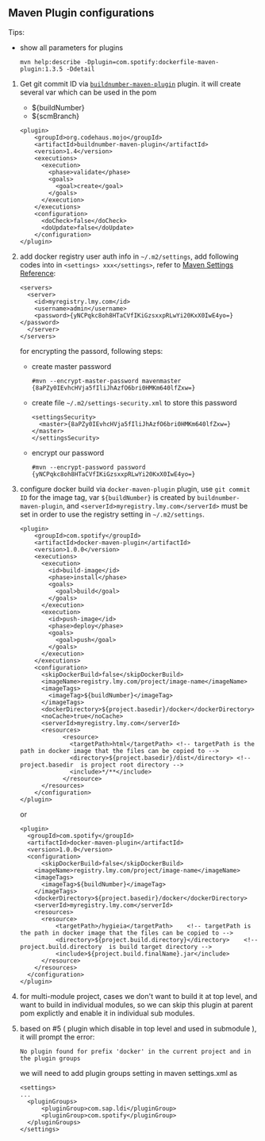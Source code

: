 **Maven Plugin configurations**
---

Tips:
- show all parameters for plugins 
  ```
  mvn help:describe -Dplugin=com.spotify:dockerfile-maven-plugin:1.3.5 -Ddetail
  ```



1. Get git commit ID via [`buildnumber-maven-plugin`](http://www.mojohaus.org/buildnumber-maven-plugin/usage.html) plugin. it will create several var which can be used in the pom
    - ${buildNumber}
    - ${scmBranch}

    ```
    <plugin>
        <groupId>org.codehaus.mojo</groupId>
        <artifactId>buildnumber-maven-plugin</artifactId>
        <version>1.4</version>  
        <executions>
          <execution>
            <phase>validate</phase>
            <goals>
              <goal>create</goal>
            </goals>
          </execution>
        </executions>
        <configuration>
          <doCheck>false</doCheck>
          <doUpdate>false</doUpdate>
        </configuration>
    </plugin>
    ```

2. add docker registry user auth info in `~/.m2/settings`, add following codes into in `<settings> xxx</settings>`, refer to [Maven Settings Reference](https://maven.apache.org/settings.html#Settings_Details):
    
    ```
    <servers>
      <server>
        <id>myregistry.lmy.com</id>
        <username>admin</username>
        <password>{yNCPqkc8oh8HTaCVfIKiGzsxxpRLwYi20KxX0IwE4yo=}</password>
      </server>
    </servers>
    ```

    for encrypting the passord,  following steps:
    - create master password
      ```
      #mvn --encrypt-master-password mavenmaster
      {8aPZy0IEvhcHVja5fIliJhAzfO6bri0HMKm640lfZxw=}
      ```
    - create file `~/.m2/settings-security.xml` to store this password
      ```
      <settingsSecurity>
        <master>{8aPZy0IEvhcHVja5fIliJhAzfO6bri0HMKm640lfZxw=}</master>
      </settingsSecurity>
      ```
    - encrypt our password
      ```
      #mvn --encrypt-password password
      {yNCPqkc8oh8HTaCVfIKiGzsxxpRLwYi20KxX0IwE4yo=}
      ```
    

3. configure docker build via `docker-maven-plugin` plugin, use `git commit ID` for the image tag, var `${buildNumber}` is created by `buildnumber-maven-plugin`, and `<serverId>myregistry.lmy.com</serverId>` must be set in order to use the registry setting in  `~/.m2/settings`.
    ```
    <plugin>
        <groupId>com.spotify</groupId>
        <artifactId>docker-maven-plugin</artifactId> 
        <version>1.0.0</version>
        <executions>
          <execution>
            <id>build-image</id>
            <phase>install</phase>
            <goals>
              <goal>build</goal>
            </goals>
          </execution>
          <execution>
            <id>push-image</id>
            <phase>deploy</phase>
            <goals>
              <goal>push</goal>
            </goals>
          </execution>                  
        </executions>
        <configuration>
          <skipDockerBuild>false</skipDockerBuild>
          <imageName>registry.lmy.com/project/image-name</imageName>
          <imageTags>
            <imageTag>${buildNumber}</imageTag> 
          </imageTags>
          <dockerDirectory>${project.basedir}/docker</dockerDirectory>
          <noCache>true</noCache>  
          <serverId>myregistry.lmy.com</serverId>
          <resources>
                <resource>
                  <targetPath>html</targetPath> <!-- targetPath is the path in docker image that the files can be copied to -->
                  <directory>${project.basedir}/dist</directory> <!-- project.basedir  is project root directory -->
                  <include>*/**</include>
                </resource>
          </resources>
        </configuration>
    </plugin>
    ```
    or
    ```
    <plugin>
      <groupId>com.spotify</groupId>
      <artifactId>docker-maven-plugin</artifactId>
      <version>1.0.0</version>
      <configuration>
          <skipDockerBuild>false</skipDockerBuild>
        <imageName>registry.lmy.com/project/image-name</imageName>
        <imageTags>
          <imageTag>${buildNumber}</imageTag> 
        </imageTags>
        <dockerDirectory>${project.basedir}/docker</dockerDirectory>
        <serverId>myregistry.lmy.com</serverId>
        <resources>
          <resource>
              <targetPath>/hygieia</targetPath>    <!-- targetPath is the path in docker image that the files can be copied to -->
              <directory>${project.build.directory}</directory>    <!-- project.build.directory  is build target directory -->
              <include>${project.build.finalName}.jar</include>
          </resource>
        </resources>
      </configuration>
    </plugin>
    ```


4. for multi-module project, cases we don't want to build  it    at top level, and want to build in  individual modules, so we can skip this plugin at parent pom explictly and enable it in individual sub modules.

5. based on #5 ( plugin which disable in top level and used in submodule ), it will prompt the error:
    ```
    No plugin found for prefix 'docker' in the current project and in the plugin groups
    ```
    we will need to add plugin groups setting in maven settings.xml as 
  
    ```
    <settings>
    ...
      <pluginGroups>
          <pluginGroup>com.sap.ldi</pluginGroup>
          <pluginGroup>com.spotify</pluginGroup>
      </pluginGroups>
    </settings>
    ```
